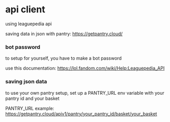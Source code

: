 # api client

using leaguepedia api

saving data in json with pantry: https://getpantry.cloud/

### bot password
to setup for yourself, you have to make a bot password

use this documentation: https://lol.fandom.com/wiki/Help:Leaguepedia_API

### saving json data
to use your own pantry setup, set up a PANTRY_URL env variable with your pantry id and your basket

PANTRY_URL example: https://getpantry.cloud/apiv1/pantry/your_pantry_id/basket/your_basket
